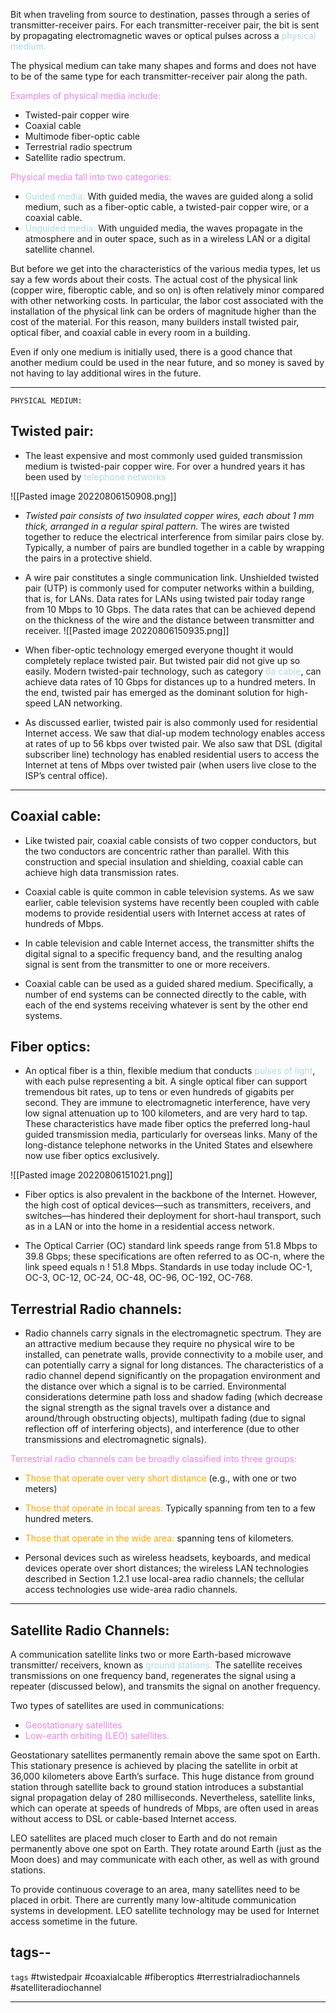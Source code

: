 Bit when traveling from source to destination, passes through a series of transmitter-receiver pairs. For each transmitter-receiver pair, the bit is sent by propagating electromagnetic waves or optical pulses across a <font style="color:lightblue">physical medium.</font> 

The physical medium can take many shapes and forms and does not have to be of the same type for each transmitter-receiver pair along the path. 

<font style="color:violet">Examples of physical media include:</font>
- Twisted-pair copper wire
- Coaxial cable
- Multimode fiber-optic cable
- Terrestrial radio spectrum
- Satellite radio spectrum. 

<font style="color:violet">Physical media fall into two categories: </font>
- <font style="color:lightblue">Guided media:</font> With guided media, the waves are guided along a solid medium, such as a fiber-optic cable, a twisted-pair copper wire, or a coaxial cable. 
- <font style="color:lightblue">Unguided media:</font> With unguided media, the waves propagate in the atmosphere and in outer space, such as in a wireless LAN or a digital satellite channel.

But before we get into the characteristics of the various media types, let us say a few words about their costs. The actual cost of the physical link (copper wire, fiberoptic cable, and so on) is often relatively minor compared with other networking costs. In particular, the labor cost associated with the installation of the physical link can be orders of magnitude higher than the cost of the material. For this reason, many builders install twisted pair, optical fiber, and coaxial cable in every room in a building.

Even if only one medium is initially used, there is a good chance that another
medium could be used in the near future, and so money is saved by not having to lay additional wires in the future.

---

`PHYSICAL MEDIUM:`


Twisted pair:
--

- The least expensive and most commonly used guided transmission medium is twisted-pair copper wire. For over a hundred years it has been used by <font style="color:lightblue"> telephone networks</font>

![[Pasted image 20220806150908.png]]

- *Twisted pair consists of two insulated copper wires, each about 1 mm
  thick, arranged in a regular spiral pattern.* The wires are twisted together to reduce the electrical interference from similar pairs close by. Typically, a number of pairs are bundled together in a cable by wrapping the pairs in a protective shield. 

- A wire pair constitutes a single communication link. Unshielded twisted pair (UTP) is commonly used for computer networks within a building, that is, for LANs. Data rates for LANs using twisted pair today range from 10 Mbps to 10 Gbps. The data rates that can be achieved depend on the thickness of the wire and the distance between transmitter and receiver.
![[Pasted image 20220806150935.png]]
- When fiber-optic technology emerged everyone thought it  would completely replace twisted pair. But twisted pair did not give up so easily. Modern twisted-pair technology, such as category <font style="color:lightblue">6a cable</font>, can achieve data rates of 10 Gbps for distances up to a hundred meters.  In the end, twisted pair has emerged as the dominant solution for high-speed LAN networking.
- As discussed earlier, twisted pair is also commonly used for residential Internet access. We saw that dial-up modem technology enables access at rates of up to 56 kbps over twisted pair. We also saw that DSL (digital subscriber line) technology has enabled residential users to access the Internet at tens of Mbps over twisted pair (when users live close to the ISP’s central office).
 ---
Coaxial cable:
--
- Like twisted pair, coaxial cable consists of two copper conductors, but the two conductors are concentric rather than parallel. With this construction and special insulation and shielding, coaxial cable can achieve high data transmission rates. 

- Coaxial cable is quite common in cable television systems. As we saw earlier, cable television systems have recently been coupled with cable modems to provide residential users with Internet access at rates of hundreds of Mbps. 

- In cable television and cable Internet access, the transmitter shifts the digital signal to a specific frequency band, and the resulting analog signal is sent from the transmitter to one or more receivers.

- Coaxial cable can be used as a guided shared medium. Specifically, a number of end systems can be connected directly to the cable, with each of the end systems receiving whatever is sent by the other end systems.

Fiber optics:
--
- An optical fiber is a thin, flexible medium that conducts <font style="color:lightblue">pulses of light</font>, with each pulse representing a bit. A single optical fiber can support tremendous bit rates, up to tens or even hundreds of gigabits per second. They are immune to electromagnetic interference, have very low signal attenuation up to 100 kilometers, and are very hard to tap. These characteristics have made fiber optics the preferred long-haul guided transmission media, particularly for overseas links. Many of the long-distance telephone networks in the United States and elsewhere now use fiber optics exclusively.

![[Pasted image 20220806151021.png]]

- Fiber optics is also prevalent in the backbone of the Internet. However, the high cost of optical devices—such as transmitters, receivers, and switches—has hindered their deployment for short-haul transport, such as in a LAN or into the home in a residential access network. 

- The Optical Carrier (OC) standard link speeds range from 51.8 Mbps to 39.8 Gbps; these specifications are often referred to as OC-n, where the link speed equals n ! 51.8 Mbps. Standards in use today include OC-1, OC-3, OC-12, OC-24, OC-48, OC-96, OC-192, OC-768.




Terrestrial Radio channels:
--
- Radio channels carry signals in the electromagnetic spectrum. They are an attractive medium because they require no physical wire to be installed, can penetrate walls, provide connectivity to a mobile user, and can potentially carry a signal for long distances. The characteristics of a radio channel depend significantly on the propagation environment and the distance over which a signal is to be carried. Environmental considerations determine path loss and shadow fading (which decrease the signal strength as the signal travels over a distance and around/through obstructing objects), multipath fading (due to signal reflection off of interfering objects), and interference (due to other transmissions and electromagnetic signals).

<font style="color:violet">Terrestrial radio channels can be broadly classified into three groups: </font>

- <font style="color:orange">Those that operate over very short distance</font> (e.g., with one or two meters)
- <font style="color:orange">Those that operate in local areas:</font>  Typically spanning from ten to a few hundred meters.
- <font style="color:orange">Those that operate in the wide area:</font> spanning tens of kilometers. 

- Personal devices such as wireless headsets, keyboards, and medical devices operate over short distances; the wireless LAN technologies described in Section 1.2.1 use local-area radio channels; the cellular access technologies use wide-area radio channels. 

---


Satellite Radio Channels:
--
A communication satellite links two or more Earth-based microwave transmitter/ receivers, known as <font style="color:lightblue">ground stations.</font> The satellite receives transmissions on one frequency band, regenerates the signal using a repeater (discussed below), and transmits the signal on another frequency. 

Two types of satellites are used in communications: 
- <font style="color:VIOLET">Geostationary satellites </font>
- <font style="color:VIOLET">Low-earth orbiting (LEO) satellites.</font>

Geostationary satellites permanently remain above the same spot on Earth.
This stationary presence is achieved by placing the satellite in orbit at 36,000 kilometers above Earth’s surface. This huge distance from ground station through satellite back to ground station introduces a substantial signal propagation delay of 280 milliseconds. Nevertheless, satellite links, which can operate at speeds of hundreds of Mbps, are often used in areas without access to DSL or cable-based Internet access.

LEO satellites are placed much closer to Earth and do not remain permanently above one spot on Earth. They rotate around Earth (just as the Moon does) and may communicate with each other, as well as with ground stations. 

To provide continuous coverage to an area, many satellites need to be placed in orbit. There are currently many low-altitude communication systems in development. LEO satellite technology may be used for Internet access sometime in the future.

tags--
---






`tags`
#twistedpair
#coaxialcable
#fiberoptics
#terrestrialradiochannels
#satelliteradiochannel

---